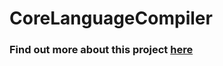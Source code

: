 # CoreLanguageCompiler
### Find out more about this project <a href="https://loganflory.me/projects/core-compiler-project">here</a>
